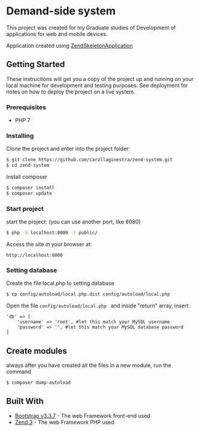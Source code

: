 # Demand-side system

This project was created for my Graduate studies of Development of applications for web and mobile devices.

Application created using [ZendSkeletonApplication](https://github.com/zendframework/ZendSkeletonApplication)

## Getting Started

These instructions will get you a copy of the project up and running on your local machine for development and testing purposes. See deployment for notes on how to deploy the project on a live system.

### Prerequisites

* PHP 7

### Installing

Clone the project and enter into the project folder:

```sh
$ git clone https://github.com/carollaginestra/zend-system.git
$ cd zend-system
```

Install composer

```sh
$ composer install
$ composer update
```

### Start project

start the project: (you can use another port, like 8080)

```sh
$ php -S localhost:8000 -t public/
```

Access the site in your browser at:
```
http://localhost:8000
```

### Setting database

Create the file local.php to setting database
```sh
$ cp config/autoload/local.php.dist config/autoload/local.php
```
Open the file ```config/autoload/local.php ``` and inside "return" array, insert:

```
'db' => [
    'username' => 'root', #let this match your MySQL username
    'password' => '', #let this match your MySQL database password
]
```

## Create modules

always after you have created all the files in a new module, run the command

```sh
$ composer dump-autoload
```

## Built With

* [Bootstrap v3.3.7](https://getbootstrap.com/docs/3.3/) - The web Framework front-end used
* [Zend 3](https://framework.zend.com/) - The web Framework PHP used